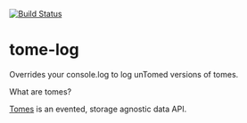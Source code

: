 [![Build Status](https://travis-ci.org/bjornstar/tome-log.png)](https://travis-ci.org/bjornstar/tome-log)

tome-log
========

Overrides your console.log to log unTomed versions of tomes.

What are tomes?

[Tomes](https://github.com/Wizcorp/node-tomes) is an evented, storage agnostic data API.